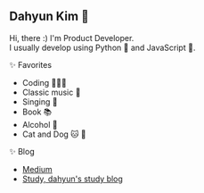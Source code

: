 ## Dahyun Kim 🌿
Hi, there :) I'm Product Developer.  
I usually develop using Python 🐍 and JavaScript 💛.


✨ Favorites
* Coding 👩🏻‍💻
* Classic music 🎵
* Singing 🎤
* Book 📚
* Alcohol 🥂
* Cat and Dog 🐱 🐶

✨ Blog
* [Medium](https://medium.com/@doomydoomydooms)
* [Study, dahyun's study blog](https://nextjs-docs-six-pi.vercel.app/)
